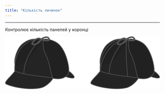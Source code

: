 ```yaml
---
title: "Кількість личинок"
---
```


***

Контролює кількість панелей у коронці

![Ілюстрація, що демонструє ефект цієї опції](gores.svg)




